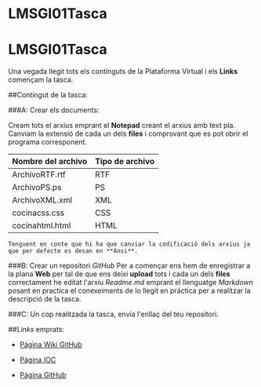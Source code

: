 # LMSGI01Tasca
# LMSGI01Tasca

Una vegada llegit tots els continguts de la Plataforma Virtual i els **Links** començam la tasca.

##Contingut de la tasca:

###A: Crear els documents:

Cream tots el arxius emprant el  **Notepad** creant el arxius amb text pla. Canviam la extensió de cada un dels **files** i comprovant que es pot obrir el programa corresponent.


Nombre del archivo| Tipo de archivo
:-----------------| :-------------
ArchivoRTF.rtf    | RTF
ArchivoPS.ps      | PS
ArchivoXML.xml    | XML
cocinacss.css     | CSS
cocinahtml.html   | HTML

~~~
Tenguent en conte que hi ha que canviar la codificació dels arxius ja que per defecte es desan en **Ansi**.
~~~

###B: Crear un repositori *GitHub*
Per a començar ens hem de enregistrar a la plana **Web** per tal de que ens deixi **upload** tots i cada un dels **files** correctament he editat l'arxiu *Readme.md* emprant el llenguatge *Markdown* posant en practica el conexeiments de lo llegit en práctica per a realitzar la descripció de la tasca.

###C: Un cop realitzada la tasca, envía l'enllaç del teu repositori.



##*Links* emprats:

+ [Página Wiki GitHub](https://ca.wikipedia.org/wiki/GitHub)

+ [Página IOC](http://ioc.xtec.cat/materials/FP/Materials/2251_ASIX/ASIX_2251_M04/web/html/WebContent/u1/a1/continguts.html)

+ [Página GitHub](https://github.com/)

